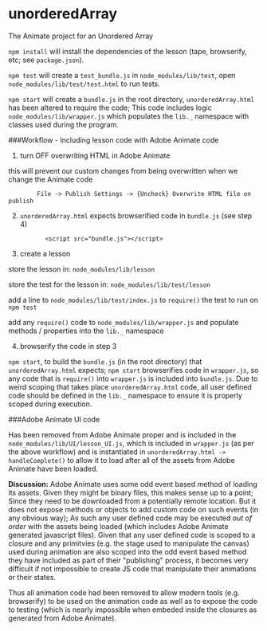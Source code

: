 # unorderedArray
The Animate project for an Unordered Array

`npm install` will install the dependencies of the lesson (tape, browserify, etc; see `package.json`).

`npm test` will create a `test_bundle.js` in `node_modules/lib/test`, open `node_modules/lib/test/test.html` to run tests.

`npm start` will create a `bundle.js` in the root directory, `unorderedArray.html` has been altered to require the code; This code includes logic `node_modules/lib/wrapper.js` which populates the `lib._` namespace with classes used during the program.

###Workflow - Including lesson code with Adobe Animate code

1.	turn OFF overwriting HTML in Adobe Animate
  
  this will prevent our custom changes from being overwritten when we change the Animate code
			
			File -> Publish Settings -> {Uncheck} Overwrite HTML file on publish
			
2. `unorderedArray.html` expects browserified code in `bundle.js` (see step 4)

              <script src="bundle.js"></script>

3. create a lesson

  store the lesson in: `node_modules/lib/lesson`

  store the test for the lesson in: `node_modules/lib/test/lesson`

  add a line to `node_modules/lib/test/index.js` to `require()` the test to run on `npm test`

  add any `require()` code to `node_modules/lib/wrapper.js` and populate methods / properties into the `lib._` namespace

4. browserify the code in step 3
  
  `npm start`, to build the `bundle.js` (in the root directory) that `unorderedArray.html` expects; `npm start` browserifies code in `wrapper.js`, so any code that is `require()` into `wrapper.js` is included into `bundle.js`. Due to weird scoping that takes place `unorderedArray.html` code, all user defined code should be defined in the `lib._` namespace to ensure it is properly scoped during execution.
  
###Adobe Animate UI code

Has been removed from Adobe Animate proper and is included in the `node_modules/lib/UI/lesson_UI.js`, which is included in `wrapper.js` (as per the above workflow) and is instantiated in `unorderedArray.html -> handleComplete()` to allow it to load after all of the assets from Adobe Animate have been loaded.

**Discussion:** Adobe Animate uses some odd event based method of loading its assets. Given they might be binary files, this makes sense up to a point; Since they need to be downloaded from a potentially remote location. But it does not expose methods or objects to add custom code on such events (in any obvious way); As such any user defined code may be executed *out of order* with the assets being loaded (which includes Adobe Animate generated javascript files). Given that any user defined code is scoped to a closure and any primitvies (e.g. the stage used to manipulate the canvas) used during animation are also scoped into the odd event based method they have included as part of their "publishing" process, it becomes very difficult if not impossible to create JS code that manipulate their animations or their states.

Thus all animation code had been removed to allow modern tools (e.g. browserify) to be used on the animation code as well as to expose the code to testing (which is nearly impossible when embeded inside the closures as generated from Adobe Animate).
